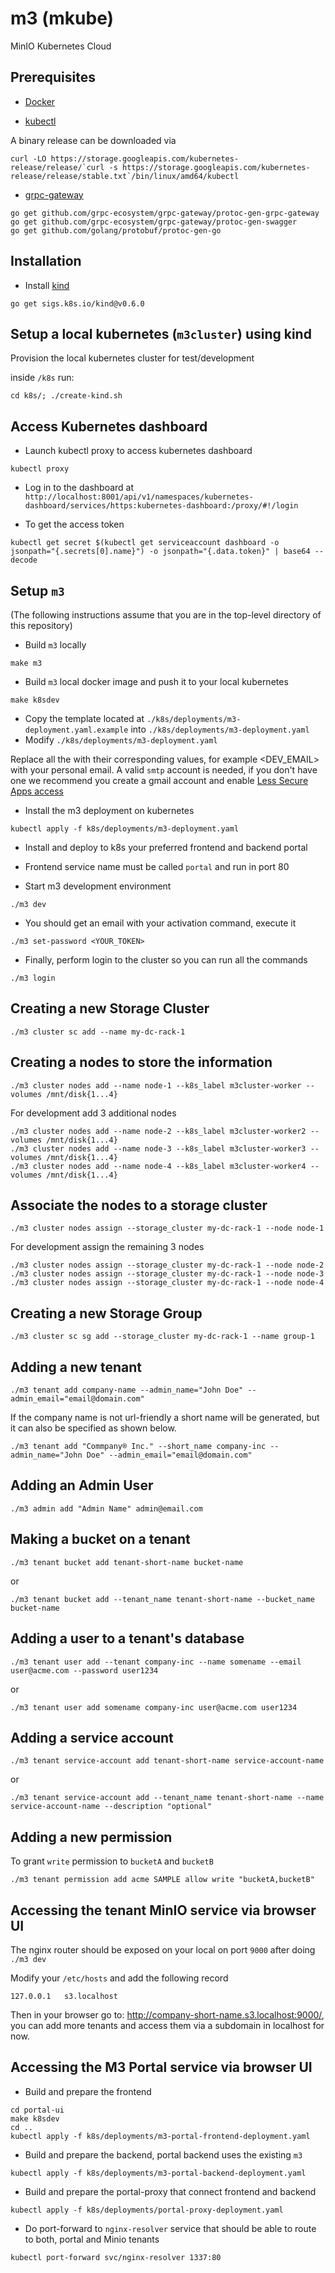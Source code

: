 # m3 (mkube)
MinIO Kubernetes Cloud

## Prerequisites

- [Docker](https://docs.docker.com/install/)

- [kubectl](https://kubernetes.io/docs/tasks/tools/install-kubectl/)

A binary release can be downloaded via 

```
curl -LO https://storage.googleapis.com/kubernetes-release/release/`curl -s https://storage.googleapis.com/kubernetes-release/release/stable.txt`/bin/linux/amd64/kubectl
```

- [grpc-gateway](https://github.com/grpc-ecosystem/grpc-gateway)

```
go get github.com/grpc-ecosystem/grpc-gateway/protoc-gen-grpc-gateway
go get github.com/grpc-ecosystem/grpc-gateway/protoc-gen-swagger
go get github.com/golang/protobuf/protoc-gen-go
```

## Installation

- Install [kind](https://kind.sigs.k8s.io/docs/user/quick-start/)

```
go get sigs.k8s.io/kind@v0.6.0
```

## Setup a local kubernetes (`m3cluster`) using kind
Provision the local kubernetes cluster for test/development

inside `/k8s` run:

```
cd k8s/; ./create-kind.sh
```

## Access Kubernetes dashboard

- Launch kubectl proxy to access kubernetes dashboard

```
kubectl proxy
```

- Log in to the dashboard at `http://localhost:8001/api/v1/namespaces/kubernetes-dashboard/services/https:kubernetes-dashboard:/proxy/#!/login`


- To get the access token

```
kubectl get secret $(kubectl get serviceaccount dashboard -o jsonpath="{.secrets[0].name}") -o jsonpath="{.data.token}" | base64 --decode
```

## Setup `m3`
(The following instructions assume that you are in the top-level directory of this repository)

- Build `m3` locally

```
make m3
```

- Build `m3` local docker image and push it to your local kubernetes

```
make k8sdev
```
- Copy the template located at `./k8s/deployments/m3-deployment.yaml.example` into `./k8s/deployments/m3-deployment.yaml`
- Modify `./k8s/deployments/m3-deployment.yaml`

Replace all the <TOKENS> with their corresponding values, for example <DEV_EMAIL> with your personal email.
A valid `smtp` account is needed, if you don't have one we recommend you create a gmail account and enable [Less Secure Apps access](https://support.google.com/accounts/answer/6010255?hl=en)

- Install the m3 deployment on kubernetes
```
kubectl apply -f k8s/deployments/m3-deployment.yaml
``` 

- Install and deploy to k8s your preferred frontend and backend portal 

- Frontend service name must be called `portal` and run in port 80

- Start m3 development environment

```
./m3 dev
```

- You should get an email with your activation command, execute it
```
./m3 set-password <YOUR_TOKEN>
```
- Finally, perform login to the cluster so you can run all the commands
```
./m3 login
```

## Creating a new Storage Cluster

```
./m3 cluster sc add --name my-dc-rack-1
```

## Creating a nodes to store the information

```
./m3 cluster nodes add --name node-1 --k8s_label m3cluster-worker --volumes /mnt/disk{1...4}
```

For development add 3 additional nodes

```
./m3 cluster nodes add --name node-2 --k8s_label m3cluster-worker2 --volumes /mnt/disk{1...4}
./m3 cluster nodes add --name node-3 --k8s_label m3cluster-worker3 --volumes /mnt/disk{1...4}
./m3 cluster nodes add --name node-4 --k8s_label m3cluster-worker4 --volumes /mnt/disk{1...4}
```

## Associate the nodes to a storage cluster

```
./m3 cluster nodes assign --storage_cluster my-dc-rack-1 --node node-1
```

For development assign the remaining 3 nodes
```
./m3 cluster nodes assign --storage_cluster my-dc-rack-1 --node node-2
./m3 cluster nodes assign --storage_cluster my-dc-rack-1 --node node-3
./m3 cluster nodes assign --storage_cluster my-dc-rack-1 --node node-4
```

## Creating a new Storage Group

```
./m3 cluster sc sg add --storage_cluster my-dc-rack-1 --name group-1
```

## Adding a new tenant
```
./m3 tenant add company-name --admin_name="John Doe" --admin_email="email@domain.com"
```

If the company name is not url-friendly a short name will be generated, but it can also be specified as shown below.

```
./m3 tenant add "Commpany® Inc." --short_name company-inc --admin_name="John Doe" --admin_email="email@domain.com"
```

## Adding an Admin User

```
./m3 admin add "Admin Name" admin@email.com
```

## Making a bucket on a tenant
```
./m3 tenant bucket add tenant-short-name bucket-name
```

or

```
./m3 tenant bucket add --tenant_name tenant-short-name --bucket_name bucket-name
```

## Adding a user to a tenant's database

```
./m3 tenant user add --tenant company-inc --name somename --email user@acme.com --password user1234
```

or

```
./m3 tenant user add somename company-inc user@acme.com user1234
```

## Adding a service account

```
./m3 tenant service-account add tenant-short-name service-account-name
```

or

```
./m3 tenant service-account add --tenant_name tenant-short-name --name service-account-name --description "optional"
```

## Adding a new permission
To grant `write` permission to `bucketA` and `bucketB` 

`./m3 tenant permission add acme SAMPLE allow write "bucketA,bucketB"`

## Accessing the tenant MinIO service via browser UI

The nginx router should be exposed on your local on port `9000` after doing `./m3 dev`

Modify your `/etc/hosts` and add the following record

```
127.0.0.1   s3.localhost
```

Then in your browser go to: http://company-short-name.s3.localhost:9000/, you can add more tenants and access them via a subdomain in localhost for now.

## Accessing the M3 Portal service via browser UI

- Build and prepare the frontend

```
cd portal-ui
make k8sdev
cd ..
kubectl apply -f k8s/deployments/m3-portal-frontend-deployment.yaml
```

- Build and prepare the backend, portal backend uses the existing `m3`

```
kubectl apply -f k8s/deployments/m3-portal-backend-deployment.yaml
```

- Build and prepare the portal-proxy that connect frontend and backend

```
kubectl apply -f k8s/deployments/portal-proxy-deployment.yaml
```

- Do port-forward to `nginx-resolver` service that should be able to route to both, portal and Minio tenants

```
kubectl port-forward svc/nginx-resolver 1337:80
```
